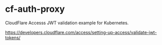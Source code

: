 # cf-auth-proxy
CloudFlare Accesss JWT validation example for Kubernetes.


https://developers.cloudflare.com/access/setting-up-access/validate-jwt-tokens/
